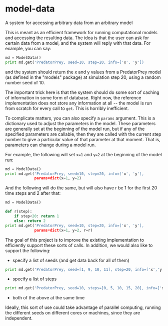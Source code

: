 model-data
==========

A system for accessing arbitrary data from an arbitrary model

This is meant as an efficient framework for running computational models and
accessing the resulting data.  The idea is that the user can ask for 
certain data from a model, and the system will reply with that data.  For
example, you can say:

```python
md = ModelData()
print md.get('PredatorPrey, seed=10, step=20, info=['x', 'y'])
```

and the system should return the x and y values from a PredatorPrey model
(as defined in the "models" package) at simulation step 20, using a random 
number seed of 10.  

The important trick here is that the system should do some sort of caching of
information in some form of database.  Right now, the reference implementation
does not store any information at all -- the model is run from scratch for
every call to ```get```.  This is horribly inefficient.

To complicate matters, you can also specify a ```params``` argument.  This is
a dictionary used to adjust the parameters in the model.  These parameters
are generally set at the beginning of the model run, but if any of the 
specified parameters are callable, then they are called with the current step
number to give a particular value of that parameter at that moment.  That is,
parameters can change during a model run.  

For example, the following will set ```x=1``` and ```y=2``` at the beginning
of the model run:

```python
md = ModelData()
print md.get('PredatorPrey, seed=10, step=20, info=['x', 'y'], 
             params=dict(x=1, y=2)
```

And the following will do the same, but will also have r be 1 for the first
20 time steps and 2 after that:

```python
md = ModelData()

def r(step):
    if step<20: return 1
    else: return 2
print md.get('PredatorPrey, seed=10, step=20, info=['x', 'y'], 
             params=dict(x=1, y=2, r=r)
```


The goal of this project is to improve the existing implementation to
efficiently support these sorts of calls.  In addition, we would also like
to support the following:

 - specify a list of seeds (and get data back for all of them)
 
 ```python
 print md.get('PredatorPrey, seed=[1, 9, 10, 11], step=20, info=['x','y'])
 ```
 
 - specify a list of steps 
 
 ```python
 print md.get('PredatorPrey, seed=10, steps=[0, 5, 10, 15, 20], info=['x','y'])
 ```
 
 - both of the above at the same time
 
 Ideally, this sort of use could take advantage of parallel computing, running
 the different seeds on different cores or machines, since they are independent.